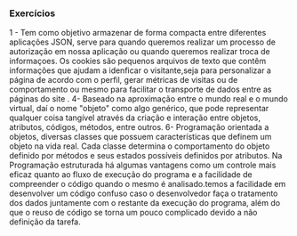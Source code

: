 ### Exercícios
1 - Tem como objetivo armazenar de forma compacta entre diferentes aplicações JSON, serve para quando queremos realizar um processo de autorização em nossa aplicação ou quando queremos realizar troca de informaçoes. Os cookies são pequenos arquivos de texto que contêm informações que ajudam a idenficar o visitante,seja para personalizar a página de acordo com o perfil, gerar métricas de visitas ou de comportamento ou mesmo para facilitar o transporte de dados entre as páginas do site .
4- Baseado na aproximação entre o mundo real e o mundo virtual, daí o nome "objeto" como algo genérico, que pode representar qualquer coisa tangível através da criação e interação entre objetos, atributos, códigos, métodos, entre outros.
6- Programação orientada a objetos, diversas classes que possuem características que definem um objeto na vida real. Cada classe determina o comportamento do objeto definido por métodos e seus estados possíveis definidos por atributos. Na Programação estruturada há algumas vantagens como um controle mais eficaz quanto ao fluxo de execução do programa e a facilidade de compreender o código quando o mesmo é analisado.temos a facilidade em desenvolver um código confuso caso o desenvolvedor faça o tratamento dos dados juntamente com o restante da execução do programa, além do que o reuso de código se torna um pouco complicado devido a não definição da tarefa.
